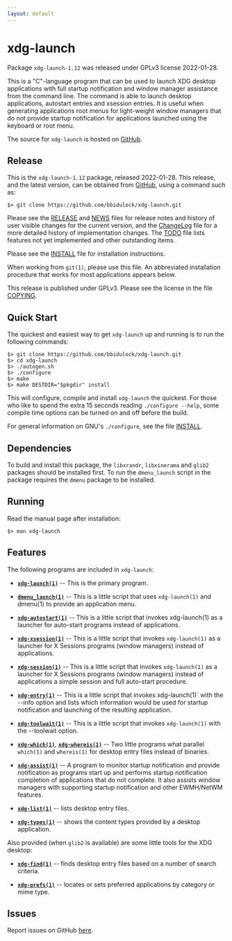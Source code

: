 ```yaml
---
layout: default
---
```

  [xdg-launch -- read me first file.  2022-01-28]: #

xdg-launch
===============

Package `xdg-launch-1.12` was released under GPLv3 license
2022-01-28.

This is a "C"-language program that can be used to launch XDG desktop
applications with full startup notification and window manager
assistance from the command line.  The command is able to launch desktop
applications, autostart entries and xsession entries.  It is useful when
generating applications root menus for light-weight window managers that
do not provide startup notification for applications launched using the
keyboard or root menu.

The source for `xdg-launch` is hosted on [GitHub][1].


Release
-------

This is the `xdg-launch-1.12` package, released 2022-01-28.
This release, and the latest version, can be obtained from [GitHub][1],
using a command such as:

    $> git clone https://github.com/bbidulock/xdg-launch.git

Please see the [RELEASE][3] and [NEWS][4] files for release notes and
history of user visible changes for the current version, and the
[ChangeLog][5] file for a more detailed history of implementation
changes.  The [TODO][6] file lists features not yet implemented and
other outstanding items.

Please see the [INSTALL][8] file for installation instructions.

When working from `git(1)`, please use this file.  An abbreviated
installation procedure that works for most applications appears below.

This release is published under GPLv3.  Please see the license in the
file [COPYING][10].


Quick Start
-----------

The quickest and easiest way to get `xdg-launch` up and
running is to run the following commands:

    $> git clone https://github.com/bbidulock/xdg-launch.git
    $> cd xdg-launch
    $> ./autogen.sh
    $> ./configure
    $> make
    $> make DESTDIR="$pkgdir" install

This will configure, compile and install `xdg-launch` the
quickest.  For those who like to spend the extra 15 seconds reading
`./configure --help`, some compile time options can be turned on and off
before the build.

For general information on GNU's `./configure`, see the file
[INSTALL][8].

Dependencies
------------

To build and install this package, the `libxrandr`, `libxinerama` and
`glib2` packages should be installed first.  To run the `dmenu_launch`
script in the package requires the `dmenu` package to be installed.

Running
-------

Read the manual page after installation:

    $> man xdg-launch


Features
--------

The following programs are included in `xdg-launch`:

 - [__`xdg-launch(1)`__][11] -- This is the primary program.

 - [__`dmenu_launch(1)`__][12] -- This is a little script that uses
   `xdg-launch(1)` and dmenu(1) to provide an application menu.

 - [__`xdg-autostart(1)`__][13] -- This is a little script that invokes
   xdg-launch(1) as a launcher for auto-start programs instead of
   applications.

 - [__`xdg-xsession(1)`__][14] -- This is a little script that invokes
   `xdg-launch(1)` as a launcher for X Sessions programs (window
   managers) instead of applications.

 - [__`xdg-session(1)`__][15] -- This is a little script that invokes
   `xdg-launch(1)` as a launcher for X Sessions programs (window
   managers) instead of applications a simple session and full
   auto-start procedure.

 - [__`xdg-entry(1)`__][16] -- This is a little script that invokes
   xdg-launch(1)` with the --info option and lists which information
   would be used for startup notification and launching of the resulting
   application.

 - [__`xdg-toolwait(1)`__][17] -- This is a little script that invokes
   `xdg-launch(1)` with the --toolwait option.

 - [__`xdg-which(1)`__][18], [__`xdg-whereis(1)`__][19] -- Two little programs what
   parallel `which(1)` and `whereis(1)` for desktop entry files instead
   of binaries.

 - [__`xdg-assist(1)`__][20] -- A program to monitor startup notification and
   provide notification as programs start up and performs startup
   notification completion of applications that do not complete.  It
   also assists window managers with supporting startup notification and
   other EWMH/NetWM features.

 - [__`xdg-list(1)`__][21] -- lists desktop entry files.

 - [__`xdg-types(1)`__][22] -- shows the content types provided by a desktop
   application.

Also provided (when `glib2` is available) are some little tools for the
XDG desktop:

 - [__`xdg-find(1)`__][23] -- finds desktop entry files based on a number of
   search criteria.

 - [__`xdg-prefs(1)`__][24] -- locates or sets preferred applications by
   category or mime type.


Issues
------

Report issues on GitHub [here][2].



[1]: https://github.com/bbidulock/xdg-launch
[2]: https://github.com/bbidulock/xdg-launch/issues
[3]: https://github.com/bbidulock/xdg-launch/blob/1.12/RELEASE
[4]: https://github.com/bbidulock/xdg-launch/blob/1.12/NEWS
[5]: https://github.com/bbidulock/xdg-launch/blob/1.12/ChangeLog
[6]: https://github.com/bbidulock/xdg-launch/blob/1.12/TODO
[7]: https://github.com/bbidulock/xdg-launch/blob/1.12/COMPLIANCE
[8]: https://github.com/bbidulock/xdg-launch/blob/1.12/INSTALL
[9]: https://github.com/bbidulock/xdg-launch/blob/1.12/LICENSE
[10]: https://github.com/bbidulock/xdg-launch/blob/1.12/COPYING
[11]: https://github.com/bbidulock/xdg-launch/blob/1.12/man/xdg-launch.pod
[12]: https://github.com/bbidulock/xdg-launch/blob/1.12/man/dmenu_launch.pod
[13]: https://github.com/bbidulock/xdg-launch/blob/1.12/man/xdg-autostart.pod
[14]: https://github.com/bbidulock/xdg-launch/blob/1.12/man/xdg-xsession.pod
[15]: https://github.com/bbidulock/xdg-launch/blob/1.12/man/xdg-session.pod
[16]: https://github.com/bbidulock/xdg-launch/blob/1.12/man/xdg-entry.pod
[17]: https://github.com/bbidulock/xdg-launch/blob/1.12/man/xdg-toolwait.pod
[18]: https://github.com/bbidulock/xdg-launch/blob/1.12/man/xdg-which.pod
[19]: https://github.com/bbidulock/xdg-launch/blob/1.12/man/xdg-whereis.pod
[20]: https://github.com/bbidulock/xdg-launch/blob/1.12/man/xdg-assist.pod
[21]: https://github.com/bbidulock/xdg-launch/blob/1.12/man/xdg-list.pod
[22]: https://github.com/bbidulock/xdg-launch/blob/1.12/man/xdg-types.pod
[23]: https://github.com/bbidulock/xdg-launch/blob/1.12/man/xdg-find.pod
[24]: https://github.com/bbidulock/xdg-launch/blob/1.12/man/xdg-prefs.pod

[ vim: set ft=markdown sw=4 tw=72 nocin nosi fo+=tcqlorn spell: ]: #
